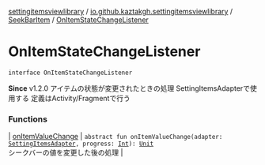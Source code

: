 [settingitemsviewlibrary](../../../index.md) / [io.github.kaztakgh.settingitemsviewlibrary](../../index.md) / [SeekBarItem](../index.md) / [OnItemStateChangeListener](./index.md)

# OnItemStateChangeListener

`interface OnItemStateChangeListener`

**Since**
v1.2.0
アイテムの状態が変更されたときの処理
SettingItemsAdapterで使用する
定義はActivity/Fragmentで行う

### Functions

| [onItemValueChange](on-item-value-change.md) | `abstract fun onItemValueChange(adapter: `[`SettingItemsAdapter`](../../-setting-items-adapter/index.md)`, progress: `[`Int`](https://kotlinlang.org/api/latest/jvm/stdlib/kotlin/-int/index.html)`): `[`Unit`](https://kotlinlang.org/api/latest/jvm/stdlib/kotlin/-unit/index.html)<br>シークバーの値を変更した後の処理 |

